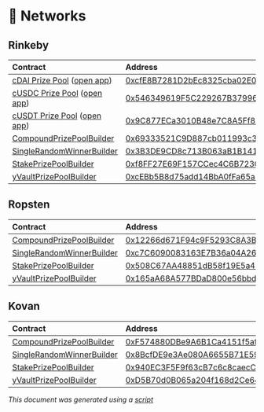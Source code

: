 # 📡 Networks

## Rinkeby

| Contract | Address | Artifact |
| :--- | :--- | :--- |
| [cDAI Prize Pool](https://github.com/pooltogether/pooltogether-pool-contracts/tree/version-3/contracts/prize-pool/PrizePool.sol) ([open app](https://staging-v3.pooltogether.com)) | [0xcfE8B7281D2bEc8325cba02E0957FBfF4a6262f6](https://rinkeby.etherscan.io/address/0xcfE8B7281D2bEc8325cba02E0957FBfF4a6262f6) | [ABI](/.gitbook/assets/prizepoolabi.json) |
| [cUSDC Prize Pool](https://github.com/pooltogether/pooltogether-pool-contracts/tree/version-3/contracts/prize-pool/PrizePool.sol) ([open app](https://staging-v3.pooltogether.com)) | [0x546349619F5C229267B37996DE7146C466e7B9Cc](https://rinkeby.etherscan.io/address/0x546349619F5C229267B37996DE7146C466e7B9Cc) | [ABI](/.gitbook/assets/prizepoolabi.json) |
| [cUSDT Prize Pool](https://github.com/pooltogether/pooltogether-pool-contracts/tree/version-3/contracts/prize-pool/PrizePool.sol) ([open app](https://staging-v3.pooltogether.com)) | [0x9C877ECa3010B48e7C8A5Ff86160a9476B5d6866](https://rinkeby.etherscan.io/address/0x9C877ECa3010B48e7C8A5Ff86160a9476B5d6866) | [ABI](/.gitbook/assets/prizepoolabi.json) |
| [CompoundPrizePoolBuilder](https://github.com/pooltogether/pooltogether-pool-contracts/tree/version-3/contracts/builders/CompoundPrizePoolBuilder.sol) | [0x69333521C9D887cb011993c344D6f256fc9D3763](https://rinkeby.etherscan.io/address/0x69333521C9D887cb011993c344D6f256fc9D3763) | [Artifact](https://github.com/pooltogether/pooltogether-pool-contracts/tree/version-3/deployments/rinkeby/CompoundPrizePoolBuilder.json) |
| [SingleRandomWinnerBuilder](https://github.com/pooltogether/pooltogether-pool-contracts/tree/version-3/contracts/builders/SingleRandomWinnerBuilder.sol) | [0x3B3DE9CD8c713B063aB1B141Ee7F9Ab5ec538bB3](https://rinkeby.etherscan.io/address/0x3B3DE9CD8c713B063aB1B141Ee7F9Ab5ec538bB3) | [Artifact](https://github.com/pooltogether/pooltogether-pool-contracts/tree/version-3/deployments/rinkeby/SingleRandomWinnerBuilder.json) |
| [StakePrizePoolBuilder](https://github.com/pooltogether/pooltogether-pool-contracts/tree/version-3/contracts/builders/StakePrizePoolBuilder.sol) | [0xf8FF27E69F157CCec4C6B7230c7C52c75a83b066](https://rinkeby.etherscan.io/address/0xf8FF27E69F157CCec4C6B7230c7C52c75a83b066) | [Artifact](https://github.com/pooltogether/pooltogether-pool-contracts/tree/version-3/deployments/rinkeby/StakePrizePoolBuilder.json) |
| [yVaultPrizePoolBuilder](https://github.com/pooltogether/pooltogether-pool-contracts/tree/version-3/contracts/builders/yVaultPrizePoolBuilder.sol) | [0xcEBb5B8d75add14BbA0fFa65a845e21B89b4226D](https://rinkeby.etherscan.io/address/0xcEBb5B8d75add14BbA0fFa65a845e21B89b4226D) | [Artifact](https://github.com/pooltogether/pooltogether-pool-contracts/tree/version-3/deployments/rinkeby/yVaultPrizePoolBuilder.json) |

## Ropsten

| Contract | Address | Artifact |
| :--- | :--- | :--- |
| [CompoundPrizePoolBuilder](https://github.com/pooltogether/pooltogether-pool-contracts/tree/version-3/contracts/builders/CompoundPrizePoolBuilder.sol) | [0x12266d671F94c9F5293C8A3B0A9dF5DEB8Dcc941](https://ropsten.etherscan.io/address/0x12266d671F94c9F5293C8A3B0A9dF5DEB8Dcc941) | [Artifact](https://github.com/pooltogether/pooltogether-pool-contracts/tree/version-3/deployments/ropsten/CompoundPrizePoolBuilder.json) |
| [SingleRandomWinnerBuilder](https://github.com/pooltogether/pooltogether-pool-contracts/tree/version-3/contracts/builders/SingleRandomWinnerBuilder.sol) | [0xc7C6090083163E7B36a04A26d0eB95C3fC95C023](https://ropsten.etherscan.io/address/0xc7C6090083163E7B36a04A26d0eB95C3fC95C023) | [Artifact](https://github.com/pooltogether/pooltogether-pool-contracts/tree/version-3/deployments/ropsten/SingleRandomWinnerBuilder.json) |
| [StakePrizePoolBuilder](https://github.com/pooltogether/pooltogether-pool-contracts/tree/version-3/contracts/builders/StakePrizePoolBuilder.sol) | [0x508C67AA48851dB58f19E5a47194D3EFe941395E](https://ropsten.etherscan.io/address/0x508C67AA48851dB58f19E5a47194D3EFe941395E) | [Artifact](https://github.com/pooltogether/pooltogether-pool-contracts/tree/version-3/deployments/ropsten/StakePrizePoolBuilder.json) |
| [yVaultPrizePoolBuilder](https://github.com/pooltogether/pooltogether-pool-contracts/tree/version-3/contracts/builders/yVaultPrizePoolBuilder.sol) | [0x165aA68A577BDaD800e56bbdC833e45e841b24D2](https://ropsten.etherscan.io/address/0x165aA68A577BDaD800e56bbdC833e45e841b24D2) | [Artifact](https://github.com/pooltogether/pooltogether-pool-contracts/tree/version-3/deployments/ropsten/yVaultPrizePoolBuilder.json) |

## Kovan

| Contract | Address | Artifact |
| :--- | :--- | :--- |
| [CompoundPrizePoolBuilder](https://github.com/pooltogether/pooltogether-pool-contracts/tree/version-3/contracts/builders/CompoundPrizePoolBuilder.sol) | [0xF574880DBe9A6B1Ca4151f5afb40745C3fb90F74](https://kovan.etherscan.io/address/0xF574880DBe9A6B1Ca4151f5afb40745C3fb90F74) | [Artifact](https://github.com/pooltogether/pooltogether-pool-contracts/tree/version-3/deployments/kovan/CompoundPrizePoolBuilder.json) |
| [SingleRandomWinnerBuilder](https://github.com/pooltogether/pooltogether-pool-contracts/tree/version-3/contracts/builders/SingleRandomWinnerBuilder.sol) | [0x8BcfDE9e3Ae080A6655B71E590ab37ECAf6204ea](https://kovan.etherscan.io/address/0x8BcfDE9e3Ae080A6655B71E590ab37ECAf6204ea) | [Artifact](https://github.com/pooltogether/pooltogether-pool-contracts/tree/version-3/deployments/kovan/SingleRandomWinnerBuilder.json) |
| [StakePrizePoolBuilder](https://github.com/pooltogether/pooltogether-pool-contracts/tree/version-3/contracts/builders/StakePrizePoolBuilder.sol) | [0x940EC3F5F9f63cB7c6c8caecCB9b475020A773C1](https://kovan.etherscan.io/address/0x940EC3F5F9f63cB7c6c8caecCB9b475020A773C1) | [Artifact](https://github.com/pooltogether/pooltogether-pool-contracts/tree/version-3/deployments/kovan/StakePrizePoolBuilder.json) |
| [yVaultPrizePoolBuilder](https://github.com/pooltogether/pooltogether-pool-contracts/tree/version-3/contracts/builders/yVaultPrizePoolBuilder.sol) | [0xD5B70d0B065a204f168d2Ce646C7Ef878a331dAd](https://kovan.etherscan.io/address/0xD5B70d0B065a204f168d2Ce646C7Ef878a331dAd) | [Artifact](https://github.com/pooltogether/pooltogether-pool-contracts/tree/version-3/deployments/kovan/yVaultPrizePoolBuilder.json) |




*This document was generated using a [script](https://github.com/pooltogether/pooltogether-pool-contracts/tree/version-3scripts/generateDeploymentMarkdown.js)*

